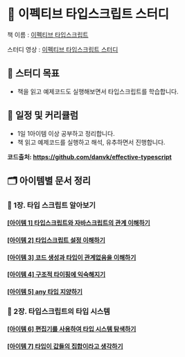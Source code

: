 # 📖 이펙티브 타입스크립트 스터디

책 이름 :
[이펙티브 타입스크립트](https://blog.insightbook.co.kr/2021/06/10/%E3%80%8A%EC%9D%B4%ED%8E%99%ED%8B%B0%EB%B8%8C-%ED%83%80%EC%9E%85%EC%8A%A4%ED%81%AC%EB%A6%BD%ED%8A%B8-%EB%8F%99%EC%9E%91-%EC%9B%90%EB%A6%AC%EC%9D%98-%EC%9D%B4%ED%95%B4%EC%99%80-%EA%B5%AC%EC%B2%B4/)

스터디 영상 :
[이펙티브 타입스크립트 스터디](https://www.youtube.com/playlist?list=PLjQV3hketAJmXGaWCMGB9-085EiefWcyw)

## 🎯 스터디 목표

- 책을 읽고 예제코드도 실행해보면서 타입스크립트를 학습합니다.

## 📆 일정 및 커리큘럼

- 1일 1아이템 이상 공부하고 정리합니다.
- 책 읽고 예제코드를 실행하고 해석, 유추하면서 진행합니다.

**코드출처: https://github.com/danvk/effective-typescript**

## 🗂️ 아이템별 문서 정리

### 📑 1장. 타입 스크립트 알아보기

#### [[아이템 1] 타입스크립트와 자바스크립트의 관계 이해하기](./01)

#### [[아이템 2] 타입스크립트 설정 이해하기](./02)

#### [[아이템 3] 코드 생성과 타입이 관계없음을 이해하기](./03)

#### [[아이템 4] 구조적 타이핑에 익숙해지기](./04)

#### [[아이템 5] any 타입 지양하기](./05)

### 📑 2장. 타입스크립트의 타입 시스템

#### [[아이템 6] 편집기를 사용하여 타입 시스템 탐색하기](./06)

#### [[아이템 7] 타입이 값들의 집합이라고 생각하기](./07)
